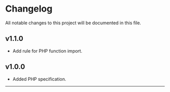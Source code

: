 <!--- BEGIN HEADER -->
# Changelog

All notable changes to this project will be documented in this file.
<!--- END HEADER -->

## v1.1.0
* Add rule for PHP function import.

## v1.0.0
* Added PHP specification.

-------------------------------------------------------------------------
